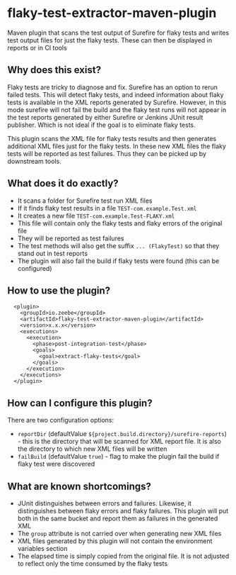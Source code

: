 # flaky-test-extractor-maven-plugin
Maven plugin that scans the test output of Surefire for flaky tests and writes test output files for just the flaky tests. These can then be displayed in reports or in CI tools


## Why does this exist?
Flaky tests are tricky to diagnose and fix. Surefire has an option to rerun failed tests. This will detect flaky tests, and indeed information about flaky tests is available in the XML reports generated by Surefire. However, in this mode surefire will not fail the build and the flaky test runs will not appear in the test reports generated by either Surefire or Jenkins JUnit result publisher. Which is not ideal if the goal is to eliminate flaky tests.

This plugin scans the XML file for flaky tests results and then generates additional XML files just for the flaky tests. In these new XML files the flaky tests will be reported as test failures. Thus they can be picked up by downstream tools.

## What does it do exactly?
* It scans a folder for Surefire test run XML files
* If it finds flaky test results in a file `TEST-com.example.Test.xml`
* It creates a new file `TEST-com.example.Test-FLAKY.xml`
* This file will contain only the flaky tests and flaky errors of the original file
* They will be reported as test failures
* The test methods will also get the suffix `... (FlakyTest)` so that they stand out in test reports
* The plugin will also fail the build if flaky tests were found (this can be configured)

## How to use the plugin?

```
  <plugin>
    <groupId>io.zeebe</groupId>
    <artifactId>flaky-test-extractor-maven-plugin</artifactId>
    <version>x.x.x</version>
    <executions>
      <execution>
        <phase>post-integration-test</phase>
        <goals>
          <goal>extract-flaky-tests</goal>
        </goals>
      </execution>
    </executions>
  </plugin>
```

## How can I configure this plugin?

There are two configuration options:
* `reportDir` (defaultValue `${project.build.directory}/surefire-reports`) - this is the directory that will be scanned for XML report file. It is also the directory to which new XML files will be written
* `failBuild` (defaultValue `true`) - flag to make the plugin fail the build if flaky test were discovered	

## What are known shortcomings?

* JUnit distinguishes between errors and failures. Likewise, it distinguishes between flaky errors and flaky failures. This plugin will put both in the same bucket and report them as failures in the generated XML
* The `group` attribute is not carried over when generating new XML files
* XML files generated by this plugin will not contain the environment variables section
* The elapsed time is simply copied from the original file. It is not adjusted to reflect only the time consumed by the flaky tests